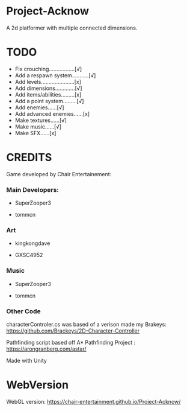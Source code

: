 # Project-Acknow

A 2d platformer with multiple connected dimensions.

# TODO
- Fix crouching.................[√]
- Add a respawn system...….....[√]
- Add levels......................[x]
- Add dimensions.............[√]
- Add items/abilities.........[x]
- Add a point system.........[√]
- Add enemies......[√]
- Add advanced enemies......[x]
- Make textures......[√]
- Make music......[√]
- Make SFX......[x]

# CREDITS

Game developed by Chair Entertainement:

### Main Developers: 

 - SuperZooper3

 - tommcn

### Art

 - kingkongdave

 - GXSC4952

### Music

 - SuperZooper3

 - tommcn

### Other Code

characterControler.cs was based of a verison made my Brakeys: https://github.com/Brackeys/2D-Character-Controller

Pathfinding script based off A* Pathfinding Project : https://arongranberg.com/astar/

Made  with Unity

# WebVersion

WebGL version: https://chair-entertainment.github.io/Project-Acknow/
